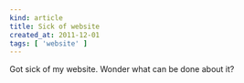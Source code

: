 ```yaml
---
kind: article
title: Sick of website
created_at: 2011-12-01
tags: [ 'website' ]
---
```


Got sick of my website. Wonder what can be done about it?